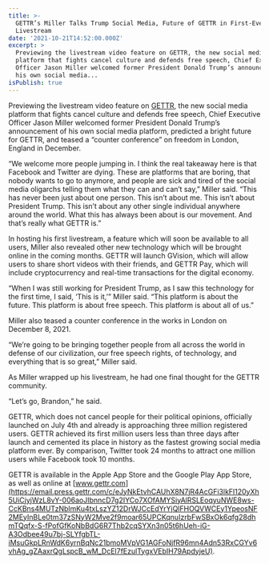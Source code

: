 ```yaml
---
title: >-
  GETTR’s Miller Talks Trump Social Media, Future of GETTR in First-Ever
  Livestream
date: '2021-10-21T14:52:00.000Z'
excerpt: >
  Previewing the livestream video feature on GETTR, the new social media
  platform that fights cancel culture and defends free speech, Chief Executive
  Officer Jason Miller welcomed former President Donald Trump’s announcement of
  his own social media...
isPublish: true
---
```


Previewing the livestream video feature on [GETTR](http://www.gettr.com/), the new social media platform that fights cancel culture and defends free speech, Chief Executive Officer Jason Miller welcomed former President Donald Trump’s announcement of his own social media platform, predicted a bright future for GETTR, and teased a “counter conference” on freedom in London, England in December.

“We welcome more people jumping in. I think the real takeaway here is that Facebook and Twitter are dying. These are platforms that are boring, that nobody wants to go to anymore, and people are sick and tired of the social media oligarchs telling them what they can and can’t say,” Miller said. “This has never been just about one person. This isn’t about me. This isn’t about President Trump. This isn’t about any other single individual anywhere around the world. What this has always been about is our movement. And that’s really what GETTR is.”

In hosting his first livestream, a feature which will soon be available to all users, Miller also revealed other new technology which will be brought online in the coming months. GETTR will launch GVision, which will allow users to share short videos with their friends, and GETTR Pay, which will include cryptocurrency and real-time transactions for the digital economy.

“When I was still working for President Trump, as I saw this technology for the first time, I said, ‘This is it,’” Miller said. “This platform is about the future. This platform is about free speech. This platform is about all of us.”

Miller also teased a counter conference in the works in London on December 8, 2021.

“We’re going to be bringing together people from all across the world in defense of our civilization, our free speech rights, of technology, and everything that is so great,” Miller said.

As Miller wrapped up his livestream, he had one final thought for the GETTR community.

“Let’s go, Brandon,” he said.

GETTR, which does not cancel people for their political opinions, officially launched on July 4th and already is approaching three million registered users. GETTR achieved its first million users less than three days after launch and cemented its place in history as the fastest growing social media platform ever. By comparison, Twitter took 24 months to attract one million users while Facebook took 10 months.

GETTR is available in the Apple App Store and the Google Play App Store, as well as online at [www.gettr.com](https://email.press.gettr.com/c/eJyNkEtvhCAUhX8N7jR4AcGFi3lkFl120yXh5UiCjyjWzL8vY-006aoJIbnncD7g2IYCo7XOfAMYSiyAlRSLEoqyuNWE8ws-CcKBns4MUTzNblmKu4txLszYZ12DrWJCcEdYrYjQlFHOQVWCEy1YpeosNF2MEyInBLe0tm37zSNyW2Mve2f9moar65UPCKqnuIzrbFwSBxOk6qfg28dhmTQqfx-S-fPofGfKoNbBdG6R7Thb2cqSYXn3n05t6hUeh-iG-A3Odbee49u7bj-SLYfgbTL-iMsuGkpLRnWdK6yrnBqNc21bmoMVpVG1AGFoNjfR96mn4Adn53RxCGYv6vhAg_gZAaxrQgLspcB_wM_DcEl7fEzulTygxVEbIH79ApdyjeU).
